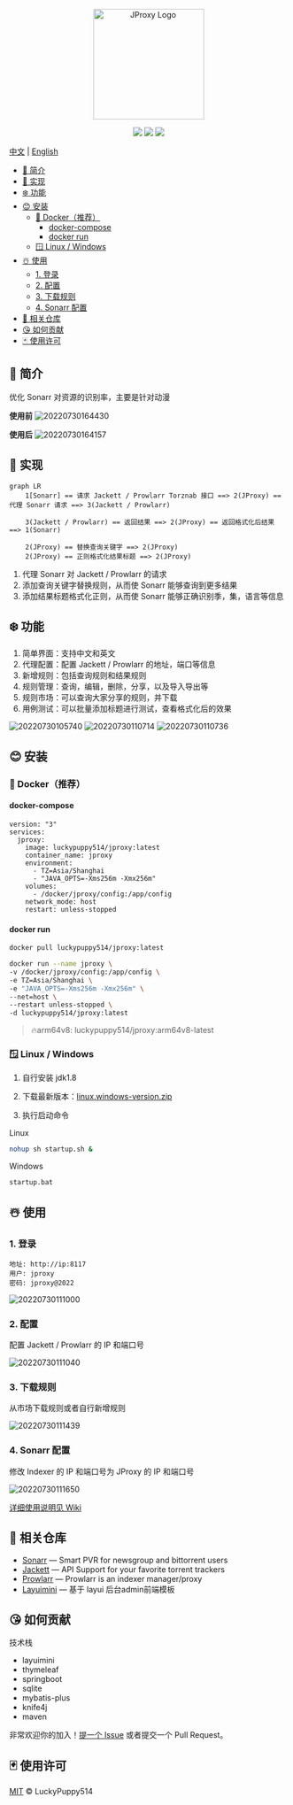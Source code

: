 <p align="center">
  <a href="https://github.com/LuckyPuppy514/jproxy">
    <img alt="JProxy Logo" width="200" src="https://raw.githubusercontent.com/LuckyPuppy514/pic-bed/main/common/logo.png">
  </a>
</p>
<p align="center">
  <a href="https://github.com/LuckyPuppy514/jproxy"><img allt="stars" src="https://badgen.net/github/stars/LuckyPuppy514/jproxy"/></a>
  <a href="https://github.com/LuckyPuppy514/jproxy"><img allt="forks" src="https://badgen.net/github/forks/LuckyPuppy514/jproxy"/></a>
  <a href="./LICENSE"><img allt="MIT License" src="https://badgen.net/github/license/LuckyPuppy514/jproxy"/></a>
</p>

[中文](https://github.com/LuckyPuppy514/jproxy/blob/main/README.zh_CN.md) | [English](https://github.com/LuckyPuppy514/jproxy/blob/main/README.md)

- [🐳 简介](#-简介)
- [👻 实现](#-实现)
- [❄️ 功能](#️-功能)
- [😊 安装](#-安装)
  - [🐳 Docker（推荐）](#-docker推荐)
    - [docker-compose](#docker-compose)
    - [docker run](#docker-run)
  - [🪟 Linux / Windows](#-linux--windows)
- [☃️ 使用](#️-使用)
  - [1. 登录](#1-登录)
  - [2. 配置](#2-配置)
  - [3. 下载规则](#3-下载规则)
  - [4. Sonarr 配置](#4-sonarr-配置)
- [👏 相关仓库](#-相关仓库)
- [😘 如何贡献](#-如何贡献)
- [🃏 使用许可](#-使用许可)

## 🐳 简介

优化 Sonarr 对资源的识别率，主要是针对动漫

**使用前**
![20220730164430](https://raw.githubusercontent.com/LuckyPuppy514/pic-bed/main/common/20220730164430.png)

**使用后**
![20220730164157](https://raw.githubusercontent.com/LuckyPuppy514/pic-bed/main/common/20220730164157.png)

## 👻 实现

```mermaid
graph LR
    1[Sonarr] == 请求 Jackett / Prowlarr Torznab 接口 ==> 2(JProxy) == 代理 Sonarr 请求 ==> 3(Jackett / Prowlarr) 

    3(Jackett / Prowlarr) == 返回结果 ==> 2(JProxy) == 返回格式化后结果 ==> 1(Sonarr)
    
    2(JProxy) == 替换查询关键字 ==> 2(JProxy)
    2(JProxy) == 正则格式化结果标题 ==> 2(JProxy)
```

1. 代理 Sonarr 对 Jackett / Prowlarr 的请求
2. 添加查询关键字替换规则，从而使 Sonarr 能够查询到更多结果
3. 添加结果标题格式化正则，从而使 Sonarr 能够正确识别季，集，语言等信息

## ❄️ 功能

1. 简单界面：支持中文和英文
2. 代理配置：配置 Jackett / Prowlarr 的地址，端口等信息
3. 新增规则：包括查询规则和结果规则
4. 规则管理：查询，编辑，删除，分享，以及导入导出等
5. 规则市场：可以查询大家分享的规则，并下载
6. 用例测试：可以批量添加标题进行测试，查看格式化后的效果

![20220730105740](https://raw.githubusercontent.com/LuckyPuppy514/pic-bed/main/common/20220730105740.png)
![20220730110714](https://raw.githubusercontent.com/LuckyPuppy514/pic-bed/main/common/20220730110714.png)
![20220730110736](https://raw.githubusercontent.com/LuckyPuppy514/pic-bed/main/common/20220730110736.png)

## 😊 安装

### 🐳 Docker（推荐）

#### docker-compose

```text
version: "3"
services:
  jproxy:
    image: luckypuppy514/jproxy:latest
    container_name: jproxy
    environment:
      - TZ=Asia/Shanghai
      - "JAVA_OPTS=-Xms256m -Xmx256m"
    volumes:
      - /docker/jproxy/config:/app/config
    network_mode: host
    restart: unless-stopped
```

#### docker run

```bash
docker pull luckypuppy514/jproxy:latest
```

```bash
docker run --name jproxy \
-v /docker/jproxy/config:/app/config \
-e TZ=Asia/Shanghai \
-e "JAVA_OPTS=-Xms256m -Xmx256m" \
--net=host \
--restart unless-stopped \
-d luckypuppy514/jproxy:latest
```

> 🔥arm64v8: luckypuppy514/jproxy:arm64v8-latest

### 🪟 Linux / Windows

1. 自行安装 jdk1.8
   >
2. 下载最新版本：[linux.windows-version.zip](https://github.com/LuckyPuppy514/jproxy/releases)
   >
3. 执行启动命令

Linux

```bash
nohup sh startup.sh &
```

Windows

```bat
startup.bat
```

## ☃️ 使用

### 1. 登录

```text
地址: http://ip:8117
用户: jproxy
密码: jproxy@2022
```

![20220730111000](https://raw.githubusercontent.com/LuckyPuppy514/pic-bed/main/common/20220730111000.png)

### 2. 配置

配置 Jackett / Prowlarr 的 IP 和端口号

![20220730111040](https://raw.githubusercontent.com/LuckyPuppy514/pic-bed/main/common/20220730111040.png)

### 3. 下载规则

从市场下载规则或者自行新增规则

![20220730111439](https://raw.githubusercontent.com/LuckyPuppy514/pic-bed/main/common/20220730111439.png)

### 4. Sonarr 配置

修改 Indexer 的 IP 和端口号为 JProxy 的 IP 和端口号

![20220730111650](https://raw.githubusercontent.com/LuckyPuppy514/pic-bed/main/common/20220730111650.png)

[详细使用说明见 Wiki](https://github.com/LuckyPuppy514/jproxy/wiki)

## 👏 相关仓库

- [Sonarr](https://github.com/Sonarr/Sonarr) — Smart PVR for newsgroup and bittorrent users
- [Jackett](https://github.com/Jackett/Jackett) — API Support for your favorite torrent trackers
- [Prowlarr](https://github.com/Prowlarr/Prowlarr) — Prowlarr is an indexer manager/proxy
- [Layuimini](https://github.com/zhongshaofa/layuimini) — 基于 layui 后台admin前端模板

## 😘 如何贡献

技术栈

- layuimini
- thymeleaf
- springboot
- sqlite
- mybatis-plus
- knife4j
- maven

非常欢迎你的加入！[提一个 Issue](https://github.com/LuckyPuppy514/Play-With-MPV/issues/new) 或者提交一个 Pull Request。

## 🃏 使用许可

[MIT](https://github.com/LuckyPuppy514/jproxy/blob/main/LICENSE) © LuckyPuppy514
